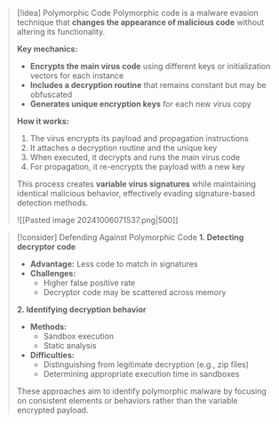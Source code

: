 > [!idea] Polymorphic Code
> Polymorphic code is a malware evasion technique that **changes the appearance of malicious code** without altering its functionality.
> 
> **Key mechanics:**
> - **Encrypts the main virus code** using different keys or initialization vectors for each instance
> - **Includes a decryption routine** that remains constant but may be obfuscated
> - **Generates unique encryption keys** for each new virus copy
> 
> **How it works:**
> 1. The virus encrypts its payload and propagation instructions
> 2. It attaches a decryption routine and the unique key
> 3. When executed, it decrypts and runs the main virus code
> 4. For propagation, it re-encrypts the payload with a new key
> 
> This process creates **variable virus signatures** while maintaining identical malicious behavior, effectively evading signature-based detection methods.
> 
> ![[Pasted image 20241006071537.png|500]]

> [!consider] Defending Against Polymorphic Code
> **1. Detecting decryptor code**
> - **Advantage:** Less code to match in signatures
> - **Challenges:**
>   - Higher false positive rate
>   - Decryptor code may be scattered across memory
> 
> **2. Identifying decryption behavior**
> - **Methods:**
>   - Sandbox execution
>   - Static analysis
> - **Difficulties:**
>   - Distinguishing from legitimate decryption (e.g., zip files)
>   - Determining appropriate execution time in sandboxes
> 
> These approaches aim to identify polymorphic malware by focusing on consistent elements or behaviors rather than the variable encrypted payload.

